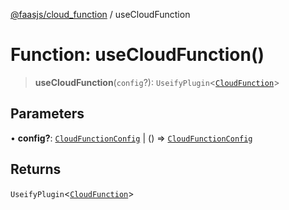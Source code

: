 [@faasjs/cloud_function](../README.md) / useCloudFunction

# Function: useCloudFunction()

> **useCloudFunction**(`config`?): `UseifyPlugin`\<[`CloudFunction`](../classes/CloudFunction.md)\>

## Parameters

• **config?**: [`CloudFunctionConfig`](../type-aliases/CloudFunctionConfig.md) \| () => [`CloudFunctionConfig`](../type-aliases/CloudFunctionConfig.md)

## Returns

`UseifyPlugin`\<[`CloudFunction`](../classes/CloudFunction.md)\>
